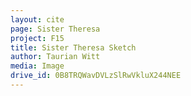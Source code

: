 ```yaml
---
layout: cite
page: Sister Theresa
project: F15
title: Sister Theresa Sketch
author: Taurian Witt
media: Image
drive_id: 0B8TRQWavDVLzSlRwVkluX244NEE
---
```

